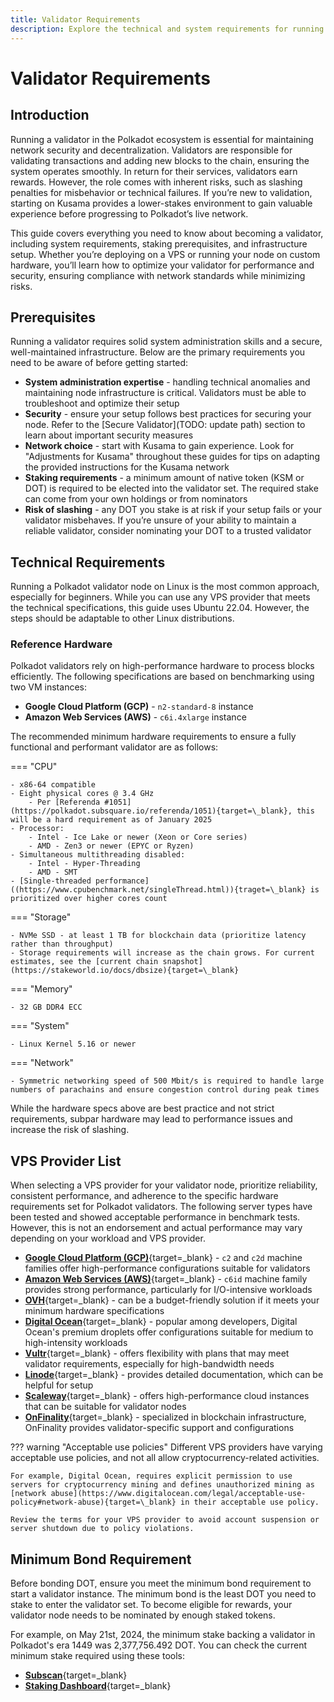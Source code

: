 ```yaml
---
title: Validator Requirements
description: Explore the technical and system requirements for running a Polkadot validator, including setup, hardware, staking prerequisites, and security best practices.
---
```

# Validator Requirements

## Introduction

Running a validator in the Polkadot ecosystem is essential for maintaining network security and decentralization. Validators are responsible for validating transactions and adding new blocks to the chain, ensuring the system operates smoothly. In return for their services, validators earn rewards. However, the role comes with inherent risks, such as slashing penalties for misbehavior or technical failures. If you’re new to validation, starting on Kusama provides a lower-stakes environment to gain valuable experience before progressing to Polkadot’s live network.

This guide covers everything you need to know about becoming a validator, including system requirements, staking prerequisites, and infrastructure setup. Whether you’re deploying on a VPS or running your node on custom hardware, you’ll learn how to optimize your validator for performance and security, ensuring compliance with network standards while minimizing risks.

## Prerequisites

Running a validator requires solid system administration skills and a secure, well-maintained infrastructure. Below are the primary requirements you need to be aware of before getting started:

- **System administration expertise** - handling technical anomalies and maintaining node infrastructure is critical. Validators must be able to troubleshoot and optimize their setup
- **Security** - ensure your setup follows best practices for securing your node. Refer to the [Secure Validator](TODO: update path) section to learn about important security measures
- **Network choice** - start with Kusama to gain experience. Look for "Adjustments for Kusama" throughout these guides for tips on adapting the provided instructions for the Kusama network
- **Staking requirements** - a minimum amount of native token (KSM or DOT) is required to be elected into the validator set. The required stake can come from your own holdings or from nominators
- **Risk of slashing** - any DOT you stake is at risk if your setup fails or your validator misbehaves. If you’re unsure of your ability to maintain a reliable validator, consider nominating your DOT to a trusted validator

## Technical Requirements

Running a Polkadot validator node on Linux is the most common approach, especially for beginners. While you can use any VPS provider that meets the technical specifications, this guide uses Ubuntu 22.04. However, the steps should be adaptable to other Linux distributions.

### Reference Hardware

Polkadot validators rely on high-performance hardware to process blocks efficiently. The following specifications are based on benchmarking using two VM instances:

- **Google Cloud Platform (GCP)** - `n2-standard-8` instance
- **Amazon Web Services (AWS)** - `c6i.4xlarge` instance

The recommended minimum hardware requirements to ensure a fully functional and performant validator are as follows:

=== "CPU"

    - x86-64 compatible
    - Eight physical cores @ 3.4 GHz 
        - Per [Referenda #1051](https://polkadot.subsquare.io/referenda/1051){target=\_blank}, this will be a hard requirement as of January 2025
    - Processor:
        - Intel - Ice Lake or newer (Xeon or Core series)
        - AMD - Zen3 or newer (EPYC or Ryzen)
    - Simultaneous multithreading disabled:
        - Intel - Hyper-Threading
        - AMD - SMT
    - [Single-threaded performance]((https://www.cpubenchmark.net/singleThread.html)){traget=\_blank} is prioritized over higher cores count

=== "Storage"

    - NVMe SSD - at least 1 TB for blockchain data (prioritize latency rather than throughput)
    - Storage requirements will increase as the chain grows. For current estimates, see the [current chain snapshot](https://stakeworld.io/docs/dbsize){target=\_blank}

=== "Memory"

    - 32 GB DDR4 ECC

=== "System"

    - Linux Kernel 5.16 or newer

=== "Network"

    - Symmetric networking speed of 500 Mbit/s is required to handle large numbers of parachains and ensure congestion control during peak times


While the hardware specs above are best practice and not strict requirements, subpar hardware may lead to performance issues and increase the risk of slashing.

## VPS Provider List

When selecting a VPS provider for your validator node, prioritize reliability, consistent performance, and adherence to the specific hardware requirements set for Polkadot validators. The following server types have been tested and showed acceptable performance in benchmark tests. However, this is not an endorsement and actual performance may vary depending on your workload and VPS provider.

- [**Google Cloud Platform (GCP)**](https://cloud.google.com/){target=\_blank} - `c2` and `c2d` machine families offer high-performance configurations suitable for validators
- [**Amazon Web Services (AWS)**](https://aws.amazon.com/){target=\_blank} - `c6id` machine family provides strong performance, particularly for I/O-intensive workloads
- [**OVH**](https://www.ovh.com.au/){target=\_blank} - can be a budget-friendly solution if it meets your minimum hardware specifications
- [**Digital Ocean**](https://www.digitalocean.com/){target=\_blank} - popular among developers, Digital Ocean's premium droplets offer configurations suitable for medium to high-intensity workloads
- [**Vultr**](https://www.vultr.com/){target=\_blank} - offers flexibility with plans that may meet validator requirements, especially for high-bandwidth needs
- [**Linode**](https://www.linode.com/){target=\_blank} - provides detailed documentation, which can be helpful for setup
- [**Scaleway**](https://www.scaleway.com/){target=\_blank} - offers high-performance cloud instances that can be suitable for validator nodes
- [**OnFinality**](https://onfinality.io/){target=\_blank} - specialized in blockchain infrastructure, OnFinality provides validator-specific support and configurations

??? warning "Acceptable use policies"
    Different VPS providers have varying acceptable use policies, and not all allow cryptocurrency-related activities. 
    
    For example, Digital Ocean, requires explicit permission to use servers for cryptocurrency mining and defines unauthorized mining as [network abuse](https://www.digitalocean.com/legal/acceptable-use-policy#network-abuse){target=\_blank} in their acceptable use policy. 
    
    Review the terms for your VPS provider to avoid account suspension or server shutdown due to policy violations.

## Minimum Bond Requirement

Before bonding DOT, ensure you meet the minimum bond requirement to start a validator instance. The minimum bond is the least DOT you need to stake to enter the validator set. To become eligible for rewards, your validator node needs to be nominated by enough staked tokens.

For example, on May 21st, 2024, the minimum stake backing a validator in Polkadot's era 1449 was 2,377,756.492 DOT. You can check the current minimum stake required using these tools:

- [**Subscan**](https://polkadot.subscan.io/validator_list?status=validator){target=\_blank}
- [**Staking Dashboard**](https://staking.polkadot.cloud/#/overview){target=\_blank}